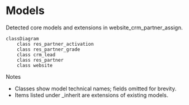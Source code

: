 # Models

Detected core models and extensions in website_crm_partner_assign.

```mermaid
classDiagram
    class res_partner_activation
    class res_partner_grade
    class crm_lead
    class res_partner
    class website
```

Notes
- Classes show model technical names; fields omitted for brevity.
- Items listed under _inherit are extensions of existing models.
